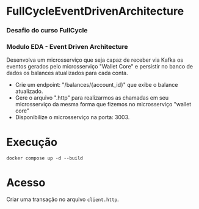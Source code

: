 # FullCycleEventDrivenArchitecture
### Desafio do curso FullCycle
### Modulo EDA - Event Driven Architecture

Desenvolva um microsserviço que seja capaz de receber via Kafka os eventos gerados pelo microsserviço "Wallet Core" e persistir no banco de dados os balances atualizados para cada conta.

- Crie um endpoint: "/balances/{account_id}" que exibe o balance atualizado.
- Gere o arquivo ".http" para realizarmos as chamadas em seu microsserviço da mesma forma que fizemos no microsserviço "wallet core"
- Disponibilize o microsserviço na porta: 3003.

# Execução
```
docker compose up -d --build
```

# Acesso 
Criar uma transação no arquivo ```client.http```. 
